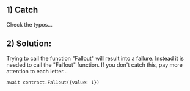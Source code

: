 ## 1) Catch
Check the typos...

## 2) Solution:
Trying to call the function "Fallout" will result into a failure. Instead it is needed
to call the "Fal1out" function. If you don't catch this, pay more attention to each letter...

    await contract.Fal1out({value: 1})
    

